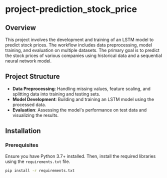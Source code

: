 # project-prediction_stock_price


## Overview
This project involves the development and training of an LSTM model to predict stock prices. The workflow includes data preprocessing, model training, and evaluation on multiple datasets. The primary goal is to predict the stock prices of various companies using historical data and a sequential neural network model.

## Project Structure
- **Data Preprocessing**: Handling missing values, feature scaling, and splitting data into training and testing sets.
- **Model Development**: Building and training an LSTM model using the processed data.
- **Evaluation**: Assessing the model's performance on test data and visualizing the results.

## Installation

### Prerequisites
Ensure you have Python 3.7+ installed. Then, install the required libraries using the `requirements.txt` file.

```bash
pip install -r requirements.txt
